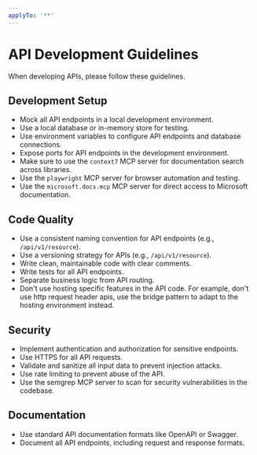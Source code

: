 ```yaml
---
applyTo: '**'
---
```


# API Development Guidelines

When developing APIs, please follow these guidelines.

## Development Setup

- Mock all API endpoints in a local development environment.
- Use a local database or in-memory store for testing.
- Use environment variables to configure API endpoints and database connections.
- Expose ports for API endpoints in the development environment.
- Make sure to use the `context7` MCP server for documentation search across libraries.
- Use the `playwright` MCP server for browser automation and testing.
- Use the `microsoft.docs.mcp` MCP server for direct access to Microsoft documentation.

## Code Quality

- Use a consistent naming convention for API endpoints (e.g., `/api/v1/resource`).
- Use a versioning strategy for APIs (e.g., `/api/v1/resource`).
- Write clean, maintainable code with clear comments.
- Write tests for all API endpoints.
- Separate business logic from API routing.
- Don't use hosting specific features in the API code. For example, don't use http request header apis, use the bridge pattern to adapt to the hosting environment instead.

## Security

- Implement authentication and authorization for sensitive endpoints.
- Use HTTPS for all API requests.
- Validate and sanitize all input data to prevent injection attacks.
- Use rate limiting to prevent abuse of the API.
- Use the semgrep MCP server to scan for security vulnerabilities in the codebase.

## Documentation

- Use standard API documentation formats like OpenAPI or Swagger.
- Document all API endpoints, including request and response formats.
